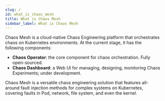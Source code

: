 ```yaml
---
slug: /
id: what_is_chaos_mesh
title: What is Chaos Mesh
sidebar_label: What is Chaos Mesh
---
```


Chaos Mesh is a cloud-native Chaos Engineering platform that orchestrates chaos on Kubernetes environments. At the current stage, it has the following components:

- **Chaos Operator**: the core component for chaos orchestration. Fully open-sourced.
- **Chaos Dashboard**: a Web UI for managing, designing, monitoring Chaos Experiments; under development.

Chaos Mesh is a versatile chaos engineering solution that features all-around fault injection methods for complex systems on Kubernetes, covering faults in Pod, network, file system, and even the kernel.
